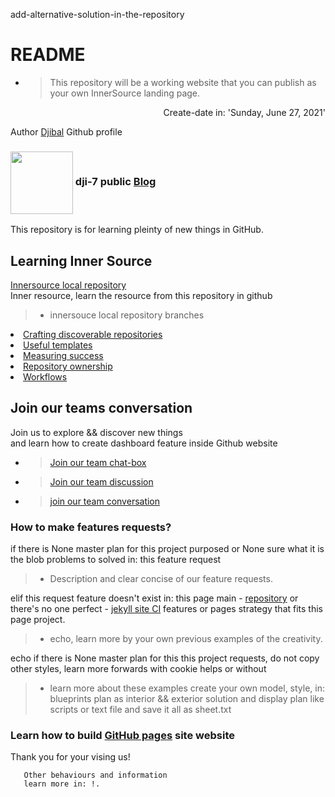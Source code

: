 add-alternative-solution-in-the-repository
# README
- > This repository will be a working website that you can publish as your own InnerSource landing page.
<div class="content" aling="center">
 <p align="right"> Create-date in: 'Sunday, June 27, 2021'</p>
  
  <p>Author <a href="https://dji-7.github.io/dji7.github.io/">Djibal</a> Github profile</p>
    
 <h3><img align="center" widght-"120" height="100" src="https://user-images.githubusercontent.com/81055330/123887240-0d112700-d949-11eb-8570-2c4477f490ed.jpeg">
 dji-7 public <a href="https://dji-7.github.io/dji7.github.io/">Blog </a></h3>
 This repository is for learning pleinty of new things in GitHub.
</div>

## Learning Inner Source 
[Innersource local repository](https://github.com/djibal/innersource/)<br>
 Inner resource, learn the resource from this repository in github
 
  > - innersouce local repository branches
  
<div class="branch-list"> 
   <li><a href="discoverable/">Crafting discoverable repositories</a></li>
    <li><a href="templates/">Useful templates</a></li>
    <li><a href="metrics/">Measuring success</a></li>
    <li><a href="repo-ownership/">Repository ownership</a></li>
   <li><a href="workflows/">Workflows</a></li>
</ul>



## Join our teams conversation 
Join us to explore && discover new things<br>
and learn how to create dashboard feature inside Github website
- > [Join our team chat-box](https://github.com/orgs/dji-7/teams/team-chat-box/)
- > [Join our team discussion](https://github.com/orgs/dji-7/teams/team-discussion/)
- > [join our team conversation](https://github.com/orgs/dji-7/teams/team-conversations/)

### How to make features requests?
if there is None master plan for this project purposed or 
None sure what it is the blob problems to solved in: this feature request

> - Description and clear concise of our feature requests.
    
elif this request feature doesn't exist in: this page main - [repository](https://github.com/dji-7/dji7.github.io/) or
there's no one perfect - [jekyll site CI](https://jekyllrb.com/) features or pages strategy that fits this page project.
    
 > - echo, learn more by your own previous examples of the creativity.

echo if there is None master plan for this this project requests, do not copy other styles,
learn more forwards with cookie helps or without

> - learn more about these examples create your own model, style, in:
> blueprints plan as interior && exterior solution and display plan like scripts or text file and save it all as sheet.txt

<h3> Learn how to build <a href="https://pages.github.com">GitHub pages</a> site website</h3>
   Thank you for your vising us!
   
       Other behaviours and information 
       learn more in: !.
        
